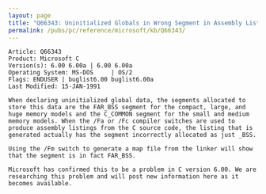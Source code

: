 ```yaml
---
layout: page
title: "Q66343: Uninitialized Globals in Wrong Segment in Assembly Listing"
permalink: /pubs/pc/reference/microsoft/kb/Q66343/
---
```


	Article: Q66343
	Product: Microsoft C
	Version(s): 6.00 6.00a | 6.00 6.00a
	Operating System: MS-DOS     | OS/2
	Flags: ENDUSER | buglist6.00 buglist6.00a
	Last Modified: 15-JAN-1991
	
	When declaring uninitialized global data, the segments allocated to
	store this data are the FAR_BSS segment for the compact, large, and
	huge memory models and the C_COMMON segment for the small and medium
	memory models. When the /Fa or /Fc compiler switches are used to
	produce assembly listings from the C source code, the listing that is
	generated actually has the segment incorrectly allocated as just _BSS.
	
	Using the /Fm switch to generate a map file from the linker will show
	that the segment is in fact FAR_BSS.
	
	Microsoft has confirmed this to be a problem in C version 6.00. We are
	researching this problem and will post new information here as it
	becomes available.
